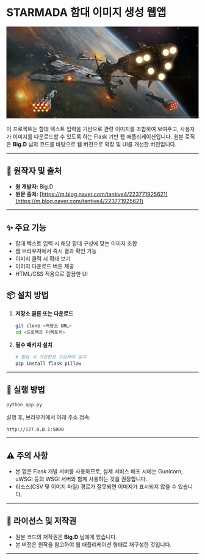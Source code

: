 # STARMADA 함대 이미지 생성 웹앱

![메인 이미지](main.webp)

이 프로젝트는 함대 텍스트 입력을 기반으로 관련 이미지를 조합하여 보여주고,
사용자가 이미지를 다운로드할 수 있도록 하는 Flask 기반 웹 애플리케이션입니다.
원본 로직은 **Big.D** 님의 코드를 바탕으로 웹 버전으로 확장 및 UI를 개선한 버전입니다.

---

## 📌 원작자 및 출처

* **원 개발자:** Big.D
* **원문 출처:** [https://m.blog.naver.com/tantive4/223771925621](https://m.blog.naver.com/tantive4/223771925621)

---

## ✨ 주요 기능

* 함대 텍스트 입력 시 해당 함대 구성에 맞는 이미지 조합
* 웹 브라우저에서 즉시 결과 확인 가능
* 이미지 클릭 시 확대 보기
* 이미지 다운로드 버튼 제공
* HTML/CSS 적용으로 깔끔한 UI


## 📦 설치 방법

1. **저장소 클론 또는 다운로드**

   ```bash
   git clone <저장소 URL>
   cd <프로젝트 디렉토리>
   ```

2. **필수 패키지 설치**

   ```bash
   # 필요 시 가상환경 구성하여 설치
   pip install flask pillow
   ```

---

## 🚀 실행 방법

```bash
python app.py
```

실행 후, 브라우저에서 아래 주소 접속:

```
http://127.0.0.1:5000
```

---

## ⚠️ 주의 사항

* 본 앱은 Flask 개발 서버를 사용하므로, 실제 서비스 배포 시에는 Gunicorn, uWSGI 등의 WSGI 서버와 함께 사용하는 것을 권장합니다.
* 리소스(CSV 및 이미지 파일) 경로가 잘못되면 이미지가 표시되지 않을 수 있습니다.

---

## 📄 라이선스 및 저작권

* 원본 코드의 저작권은 **Big.D** 님에게 있습니다.
* 본 버전은 원작을 참고하여 웹 애플리케이션 형태로 재구성한 것입니다.

---
